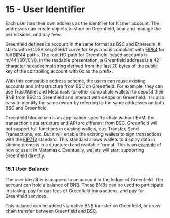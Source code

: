 # 15 - User Identifier

Each user has their own address as the identifier for his/her account. The addresses can create objects to store on Greenfield, bear and manage the permissions, and pay fees.

Greenfield defines its account in the same format as BSC and Ethereum. It starts with ECDSA secp256k1 curve for keys and is compliant with [EIP84](https://github.com/ethereum/EIPs/issues/84) for full [BIP44](https://github.com/bitcoin/bips/blob/master/bip-0044.mediawiki) paths. The root HD path for Greenfield-based accounts is m/44'/60'/0'/0. In the readable presentation, a Greenfield address is a 42-character hexadecimal string derived from the last 20 bytes of the public key of the controlling account with 0x as the prefix.

With this compatible address scheme, the users can reuse existing accounts and infrastructure from BSC on Greenfield. For example, they can use TrustWallet and Metamask (or other compatible wallets) to deposit their BNB from BSC to Greenfield and interact with dApps on Greenfield. It is also easy to identify the same owner by referring to the same addresses on both BSC and Greenfield.

Greenfield blockchain is an application-specific chain without EVM, the transaction data structure and API are different from BSC. Greenfield will not support full functions in existing wallets, e.g. Transfer, Send Transactions, etc. But it will enable the existing wallets to sign transactions with the [EIP712](https://eips.ethereum.org/EIPS/eip-712) standard. This standard allows wallets to display data in signing prompts in a structured and readable format. This is an [example](https://medium.com/metamask/eip712-is-coming-what-to-expect-and-how-to-use-it-bb92fd1a7a26) of how to use it in Metamask. Eventually, wallets will start supporting Greenfield directly.

### 15.1 User Balance

The user identifier is mapped to an account in the ledger of Greenfield. The account can hold a balance of BNB. These BNBs can be used to participate in staking, pay for gas fees of Greenfield transactions, and pay for Greenfield services.

This balance can be added via native BNB transfer on Greenfield, or cross-chain transfer between Greenfield and BSC.
